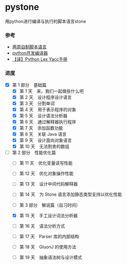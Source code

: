# pystone
用python进行编译与执行的脚本语言stone



### 参考

* [两周自制脚本语言](http://www.ituring.com.cn/book/1215)
* [python开发编译器](http://www.cnblogs.com/lrysjtu/p/6256493.html)
* [【译】Python Lex Yacc手册](http://www.pchou.info/open-source/2014/01/18/52da47204d4cb.html)



### 进度


* [x] 第 1 部分　基础篇
  * [x] 第 1 天　来，我们一起做些什么吧
  * [x] 第 2 天　设计程序设计语言
  * [x] 第 3 天　分割单词
  * [x] 第 4 天　用于表示程序的对象
  * [x] 第 5 天　设计语法分析器
  * [x] 第 6 天　通过解释器执行程序
  * [x] 第 7 天　添加函数功能
  * [x] 第 8 天　关联 Java 语言
  * [x] 第 9 天　设计面向对象语言
  * [x] 第 10 天　无法割舍的数组
* [ ] 第 2 部分　性能优化篇
  * [ ] 第 11 天　优化变量读写性能
  * [ ] 第 12 天　优化对象操作性能
  * [ ] 第 13 天　设计中间代码解释器
  * [ ] 第 14 天　为 Stone 语言添加静态类型支持以优化性能
  * [ ] 第 3 部分　解说篇（自习时间）
  * [x] 第 15 天　手工设计词法分析器
  * [ ] 第 16 天　语法分析方式
  * [ ] 第 17 天　Parser 库的内部结构
  * [ ] 第 18 天　GluonJ 的使用方法
  * [ ] 第 19 天　抽象语法树与设计模式




